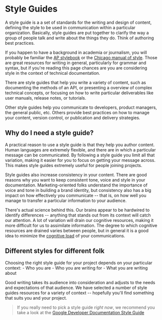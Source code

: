 # Style Guides

A style guide is a a set of standards for the writing and design of content, defining the style to be used in communication within a particular organization. Basically, style guides are put together to clarify the way a group of people talk and write about the things they do. Think of authoring best practices.

If you happen to have a background in academia or journalism, you will probably be familiar the [AP stylebook](https://en.wikipedia.org/wiki/AP_Stylebook) or the [Chicago manual of style](https://en.wikipedia.org/wiki/The_Chicago_Manual_of_Style). Those are great resources for writing in general, particularly for grammar and syntax, but if you're reading this page chances are you are considering style in the context of technical documentation.

There are style guides that help you write a variety of content, such as documenting the methods of an API, or presenting a overview of complex technical concepts, or focusing on how to write particular deliverables like user manuals, release notes, or tutorials.

Other style guides help you communicate to developers, product managers, the general public, etc. Others provide best practices on how to manage your content, version control, or publication and delivery strategies.

## Why do I need a style guide?
A practical reason to use a style guide is that they help you author content. Human languages are extremely flexible, and there are in which a particular message can be communicated. By following a style guide you limit all that variation, making it easier for you to focus on getting your message across. This makes style guides extremely useful for people joining projects.

Style guides also increase consistency in your content. There are good reasons why you want to keep consistent tone, voice and style in your documentation. Marketing-oriented folks understand the importance of voice and tone in building a brand identity, but consistency also has a big impact on how effectively you communicate -- that is, on how well you manage to transfer a particular information to your audience.

There's actual science behind this. Our brains appear to be hardwired to identify differences -- anything that stands out from its context will catch our attention. A lot of variation will drain our cognitive resources, making it more difficult for us to assimilate information. The degree to which cognitive resources are drained varies between people, but in general it is a good idea to minimize the [cognitive load](https://en.wikipedia.org/wiki/Cognitive_load) of your communications.

## Different styles for different folk

Choosing the right style guide for your project depends on your particular context:
    - Who you are
    - Who you are writing for
    - What you are writing about
    
Good writing takes its audience into consideration and adjusts to the needs and expectations of that audience.
We have selected a number of style guides resources for a variety of context -- hopefully you'll find something that suits you and your project.

> If you really need to pick a style guide *right now*, we recommend you take a look at the [Google Developer Documentation Style Guide](https://developers.google.com/style/)
